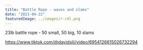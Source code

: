 ```yaml
---
title: "Battle Rope - waves and slams"
date: "2021-04-22"
featuredImage: ../images/r-rdl.png
---
```


23lb battle rope - 50 small, 50 big, 10 slams

https://www.tiktok.com/@davidslii/video/6954126615026732294